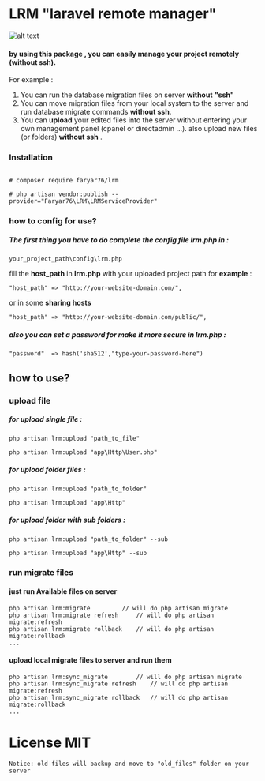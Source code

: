 # LRM "laravel remote manager"
![alt text](https://github.com/faryar76/lrm/raw/master/commands.png "preview in artisan list")

#### by using this package , you can easily manage your project remotely (__without ssh__).
For example :

1. You can run the database migration files on server __without__ __"ssh"__
2. You can move migration files from your local system to the server and  run database migrate commands __without ssh__. 
3. You can __upload__ your edited files into the server without entering your own management panel (cpanel or directadmin ...). also upload  new files (or folders) __without ssh__ .


 ### Installation

```

# composer require faryar76/lrm

# php artisan vendor:publish --provider="Faryar76\LRM\LRMServiceProvider"

```
### how to config for use?
##### The first thing you have to do complete the config file __lrm.php__ in :

```
your_project_path\config\lrm.php
```
fill the  __host_path__  in __lrm.php__ with your uploaded project path for **example** :
```
"host_path" => "http://your-website-domain.com/",
```
or in some __sharing hosts__
```
"host_path" => "http://your-website-domain.com/public/",
```
##### also you can set a password for make it more secure in __lrm.php__ : 
```
"password"  => hash('sha512',"type-your-password-here")
```
## how to use?
### upload file
##### for upload single file : 
```
php artisan lrm:upload "path_to_file"

php artisan lrm:upload "app\Http\User.php"
```

##### for upload folder files : 
```
php artisan lrm:upload "path_to_folder"

php artisan lrm:upload "app\Http"
```
##### for upload folder with sub folders : 
```
php artisan lrm:upload "path_to_folder" --sub

php artisan lrm:upload "app\Http" --sub
```
### run migrate files

#### just run Available files on server
```
php artisan lrm:migrate 		// will do php artisan migrate
php artisan lrm:migrate refresh 	// will do php artisan migrate:refresh
php artisan lrm:migrate rollback 	// will do php artisan migrate:rollback
...
```
#### upload local migrate files to server and run them
```
php artisan lrm:sync_migrate		// will do php artisan migrate
php artisan lrm:sync_migrate refresh 	// will do php artisan migrate:refresh
php artisan lrm:sync_migrate rollback 	// will do php artisan migrate:rollback
...
```
# 

# License MIT
```
Notice: old files will backup and move to "old_files" folder on your server 
```


